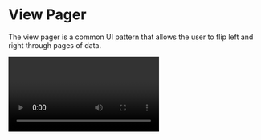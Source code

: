 # View Pager

The view pager is a common UI pattern that allows the user to flip left and right through pages of data.

<video src="ios-pager.mp4" controls/>

Unfortunately iOS and Android have different native components for view pager. ReactNative (v0.24) does not have a builtin cross-platform component for paging. We'll have to build our own.

<Cn>

# 视图分页器

视图分页器是一个很常用的 UI pattern，它让用户可以向左和向右翻页来查看信息。

<video src="ios-pager.mp4" controls/>

很不幸的是，iOS 和 Android 对视图分页器有不同的原生组件。Readt Native（v0.24）并没有自带跨平台的分页组件。所以我们需要自己来构造一个。


</Cn>

+ In iOS, we can use [ScrollView](https://facebook.github.io/react-native/docs/scrollview.html#content) as the view pager.
+ In Android, we can use [ViewPagerAndroid](https://facebook.github.io/react-native/docs/viewpagerandroid.html#content).

<Cn>

+ 在 iOS 里，我们可以使用 [ScrollView](https://facebook.github.io/react-native/docs/scrollview.html#content) 作为视图分页器；
+ 在 Android 里，我们可以使用 [ViewPagerAndroid](https://facebook.github.io/react-native/docs/viewpagerandroid.html#content)。


</Cn>

You'd often need to plaster over small annoying differences between iOS and Android. This tutorial will show you how by building a simple cross-platform View Pager component.

<Cn>

为了克服 iOS 和 Android 之间的差异，你通常需要修修补补。在这一课中我们会想你展示如何去构建一个简单的跨平台视图分页器部件。


</Cn>

# iOS View Pager

In iOS, The `ScrollView` component is based on the ridiculously over-featured [UIScrollView](https://developer.apple.com/library/ios/documentation/UIKit/Reference/UIScrollView_Class/#//apple_ref/occ/instp/UIScrollView/pagingEnabled) native view. Setting the [pagingEnabled](https://developer.apple.com/library/ios/documentation/UIKit/Reference/UIScrollView_Class/#//apple_ref/occ/instp/UIScrollView/pagingEnabled) property to true turns `UIScrollView` into a pager.

<Cn>

# iOS 视图分页器

在 iOS 中，`ScrollView` 部件是基于 [UIScrollView](https://developer.apple.com/library/ios/documentation/UIKit/Reference/UIScrollView_Class/#//apple_ref/occ/instp/UIScrollView/pagingEnabled) 这个原生视图，而这个视图实现的功能已经多到一个荒谬的地步。将 [pagingEnabled](https://developer.apple.com/library/ios/documentation/UIKit/Reference/UIScrollView_Class/#//apple_ref/occ/instp/UIScrollView/pagingEnabled) 属性设为 true 会将 `UIScrollView` 变成一个分页器。


</Cn>

The ScrollView component uses the iOS specific `pagingEnabled` property:

```js
<ScrollView
  horizontal={true}
  pagingEnabled={true}
  >

  <View/>
  <View/>
  <View/>

</ScrollView>
```

<Cn>

ScrollView 部件使用了 iOS 特有的  `pagingEnabled` 属性：

```js
<ScrollView
  horizontal={true}
  pagingEnabled={true}
  >

  <View/>
  <View/>
  <View/>

</ScrollView>
```

</Cn>

> [ios] [pagingEnabled](https://facebook.github.io/react-native/docs/scrollview.html#pagingenabled) bool
>
> When true, the scroll view stops on multiples of the scroll view's size when scrolling. This can be used for horizontal pagination. The default value is false.

Lastly, each of the page need to have explicit layout to cover the whole screen, and laid side-by-side:

![](scrollview-paging-children.jpg)

<Cn>

> [ios] [pagingEnabled](https://facebook.github.io/react-native/docs/scrollview.html#pagingenabled) bool
>
> 当为 true 时，scrollView 会在滚动到视图尺寸的倍数时停下来。这可以用作竖直方向的分页。默认的这个值是 `false`。

最后，每一个页面都需要有一个显示的布局来让它覆盖整个屏幕，而且要把它们肩并肩地放到一起：

![](scrollview-paging-children.jpg)

</Cn>


We can use the `Dimensions` to get the screen size:

```js
const windowSize = Dimensions.get("window");

const fullScreenSize = {
  width: windowSize.width,
  height: windowSize.height,
};

<ScrollView
  horizontal={true}
  pagingEnabled={true}
  >

  <View style={[
    jss.page,
    fullScreenSize,
    { backgroundColor: 'rgba(255,0,0,0.3)' },
  ]}>
    <Text>Page 1</Text>
  </View>

  ...
</ScrollView>

```

See: [pager-ios.js](https://github.com/hayeah/react-native-scrollview-experiments/blob/master/pager-ios.js).

<Cn>

我们可以用 `Dimensions` 来得到屏幕尺寸：

```js
const windowSize = Dimensions.get("window");

const fullScreenSize = {
  width: windowSize.width,
  height: windowSize.height,
};

<ScrollView
  horizontal={true}
  pagingEnabled={true}
  >

  <View style={[
    jss.page,
    fullScreenSize,
    { backgroundColor: 'rgba(255,0,0,0.3)' },
  ]}>
    <Text>Page 1</Text>
  </View>

  ...
</ScrollView>

```

详看：[pager-ios.js](https://github.com/hayeah/react-native-scrollview-experiments/blob/master/pager-ios.js)。

</Cn>

The result:

<video src="ios-pager.mp4" controls/>

<Cn>

效果应该像这样：

<video src="ios-pager.mp4" controls/>


</Cn>

### Exercise: Remove Children Layout

Try removing `fullScreenSize` from children's style.

You should see:

![](ios-pager-remove-children-layout.jpg)

<Cn>

### 练习：移除子布局

尝试将 `fullScreenSize` 从子元素的样式中移除。

你应该能看到：

![](ios-pager-remove-children-layout.jpg)


</Cn>

# Android View Pager

ViewPagerAndroid is built on Android's native [ViewPager](http://developer.android.com/reference/android/support/v4/view/ViewPager.html).

Unlike ScrollView, ViewPagerAndroid doesn't automatically fill its container. So we'll need to give it the fullscreen layout:

```js
<ViewPagerAndroid
  style={fullScreenSize}
  >
```

<Cn>

# Android 视图分页器

ViewPagerAndroid 是基于 Android 原生的 [ViewPager](http://developer.android.com/reference/android/support/v4/view/ViewPager.html)。

不像 ScrollView，ViewPagerAndroid 不会自动填充它的容器。所以我们需要给它一个全屏布局：

```js
<ViewPagerAndroid
  style={fullScreenSize}
  >
```

</Cn>

Another difference is that the child views the pages are automatically stretched to fill the view pager. The doc says:

> ViewPagerAndroid  allows to flip left and right between child views. **Each child view** of the ViewPagerAndroid will be treated as a separate page and **will be stretched to fill the ViewPagerAndroid**.
>
> ReactNative [ViewPagerAndroid](https://facebook.github.io/react-native/docs/viewpagerandroid.html#content)

So we don't need to give the child views layout.

See: [pager-android.js](https://github.com/hayeah/react-native-scrollview-experiments/blob/master/pager-android.js).

The result:

<video src="android-pager.mp4" controls/>

<Cn>

另一个不同之处在于，子视图会被拉伸来填满整个视图分页器。文档里是这么说的：

> ViewPagerAndroid 让你能够在子视图中向左或向右翻页。**每一个** ViewPageAndroid 的子视图都会被当成一个独立的页面，而且会被**拉伸以填充整个 ViewPagerAndroid**。
>
> ReactNative [ViewPagerAndroid](https://facebook.github.io/react-native/docs/viewpagerandroid.html#content)

所以我们不需要给子视图一个布局。

详看 [pager-android.js](https://github.com/hayeah/react-native-scrollview-experiments/blob/master/pager-android.js)。

效果应该像这样：

<video src="android-pager.mp4" controls/>

</Cn>

### Exercise: Remove ViewPagerAndroid Layout

Try removing `fullScreenSize`.

You should see an empty screen:

![](view-pager-android-no-layout.jpg)

So it seems that ViewPagerAndroid defaults to 0x0.

Ya... ok... why not...

<Cn>

### 练习：移除 ViewPagerAndroid 布局

尝试移除 `fullScreenSize`。

你应该能看到一个空白的屏幕：

![](view-pager-android-no-layout.jpg)

看起来 ViewPagerAndroid 默认的尺寸是 0x0。

好咯。。。

</Cn>

### Exercise: Diff The Pagers

Try diffing the two demos to see exactly how they are different.

```sh
diff -y  pager-ios.js pager-android.js | colordiff | less
```

<Cover>
<img src="diff-ios-and-android-pager.jpg"/>
</Cover>

<Cn>

### 练习：不同分页器的差别

尝试用 `diff` 命令来看看这两个分页器到底有什么不一样。

```sh
diff -y  pager-ios.js pager-android.js | colordiff | less
```

<Cover>
<img src="diff-ios-and-android-pager.jpg"/>
</Cover>

</Cn>

# Unified Pager

With a little effort we can abstract away the difference between iOS and Android. Let's create a minimal cross-platform Pager component.

The Pager API is like this:

```js
const fullScreenSize = {
  width: windowSize.width,
  height: windowSize.height,
};

<Pager size={fullScreenSize}>
  <View>
    <Text>Page 1</Text>
  </View>

  <View>
    <Text>Page 2</Text>
  </View>

  <View>
    <Text>Page 3</Text>
  </View>
</Pager>
```

<Cn>

# 统一的分页器

我们可以稍微花一点精力，把 iOS 和 Android 之间的差异提取出来。让我们创建一个最小的跨平台分页器组件。

分页器的 API 会像这样：

```js
const fullScreenSize = {
  width: windowSize.width,
  height: windowSize.height,
};

<Pager size={fullScreenSize}>
  <View>
    <Text>Page 1</Text>
  </View>

  <View>
    <Text>Page 2</Text>
  </View>

  <View>
    <Text>Page 3</Text>
  </View>
</Pager>
```

</Cn>

The cross-platform `Pager` is a simple shim that passes the props to a platform specific component:

```js
import { Platform } from "react-native";

function Pager(props) {
  const PagerClass = Platform.OS === "ios" ? PagerIOS : PagerAndroid;

  return <PagerClass {...props}/>
}

function PagerAndroid(props) {
  // ...
}

function PagerIOS(props) {
  // ...
}
```

<Cn>

跨平台的 `Pager` 其实是一个简单的 shim，它会将属性传递给一个平台特有的部件：

```js
import { Platform } from "react-native";

function Pager(props) {
  const PagerClass = Platform.OS === "ios" ? PagerIOS : PagerAndroid;

  return <PagerClass {...props}/>
}

function PagerAndroid(props) {
  // ...
}

function PagerIOS(props) {
  // ...
}
```

</Cn>

The `PagerAndroid` component is straightforward:

```js
function PagerAndroid(props) {
  const { size } = props;
  return (
    <ViewPagerAndroid
        style={size}>
      {props.children}
    </ViewPagerAndroid>
  );
}
```

<Cn>

`PagerAndroid` 部件比较直接：

```js
function PagerAndroid(props) {
  const { size } = props;
  return (
    <ViewPagerAndroid
        style={size}>
      {props.children}
    </ViewPagerAndroid>
  );
}
```

</Cn>

The `PagerIOS` is somewhat trickier. It needs to stretch each child to be as big as the container:

```js
function PagerIOS(props) {
  const stretchedChildren = React.Children.map(props.children, function(child) {
    // stretch the child view to fill the container
    // ...
  });

  return (
    <ScrollView
      horizontal={true}
      pagingEnabled={true}
      >
      {stretchedChildren}
    </ScrollView>
  );
}

```

See: [pager-cross-platform.js](https://github.com/hayeah/react-native-scrollview-experiments/blob/master/pager-cross-platform.js).

<Cn>

`PagerIOS` 就有一点麻烦了。它需要将每一个子视图拉伸到容器的大小：

```js
function PagerIOS(props) {
  const stretchedChildren = React.Children.map(props.children, function(child) {
    // stretch the child view to fill the container
    // ...
  });

  return (
    <ScrollView
      horizontal={true}
      pagingEnabled={true}
      >
      {stretchedChildren}
    </ScrollView>
  );
}

```

详看： [pager-cross-platform.js](https://github.com/hayeah/react-native-scrollview-experiments/blob/master/pager-cross-platform.js)。


</Cn>

# ReactNative Cross-Platform Development Tips

The most reliably cross-platform native components are `View` and `Text`. It's less likely (but hardly impossible) to run into inconsistencies.

Components implemented with pure JavaScript are also reliably cross-platform. These are components like `TouchableOpacity`, `Navigator` and the animation library `Animated`.

<Cn>

# React Native 的跨平台开发小提示

最可靠的跨平台部件是  `View` 和 `Text`。它们很少（几乎不可能）会出现不一致的地方。

用纯 JavaScript 实现的部件也是可以可靠地跨平台的，比如像 `TouchableOpacity`，`Navigator` 还有动效库 `Animated`。

</Cn>

On the other hand, complex native components like `Image`, `ScrollView`, and `ViewPagerAndroid` are always full of surprises. The problem with these components is that they behave strangely in layout. For example:

+ ScrollView are automatically stretched to fill its container.
+ ViewPagerAndroid doesn't have special layout properties, but its children are automatically stretched to fill the pager.
+ Image doesn't need explicit size if the loaded image is local, but it needs explicit size if the loaded image is remote.

A good strategy to deal with native component quirks is to implement a small standalone demo for the effect you want to build. This way you can ignore the complexity of your own app (and your own bugs), and focus on finding the exact incantation to make a component dance the way you want.


<Cn>

另一方面，复杂的原生组件像 `Image`，`ScrollView` 和 `ViewPagerAndroid` 就总是会给你一些小“惊喜”。这些部件的问题在于他们在布局中的表现很奇怪。例如：

+ ScrollView 会自动拉伸来填充它的容器；
+ ViewPagerAndroid 不会使用特殊的布局属性，但它的子视图会自动拉伸来填充整个分页器；
+ 如果加载的图片是本地图片，Image 不需要声明一个显式的尺寸。但如果加载的图片是远程图片，那就需要声明尺寸。

一个处理原生部件的坑的策略就是，为你想要实现的效果去做一个小的独立的原型。这样可以忽略你自己的 app（还有你自己的 bug）的复杂性，把注意力集中在这个部件上，实现你想要的效果。

</Cn>
